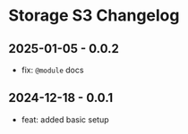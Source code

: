 # Storage S3 Changelog

## 2025-01-05 - 0.0.2

- fix: `@module` docs

## 2024-12-18 - 0.0.1

- feat: added basic setup
